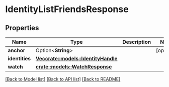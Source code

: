 # IdentityListFriendsResponse

## Properties

Name | Type | Description | Notes
------------ | ------------- | ------------- | -------------
**anchor** | Option<**String**> |  | [optional]
**identities** | [**Vec<crate::models::IdentityHandle>**](IdentityHandle.md) |  | 
**watch** | [**crate::models::WatchResponse**](WatchResponse.md) |  | 

[[Back to Model list]](../README.md#documentation-for-models) [[Back to API list]](../README.md#documentation-for-api-endpoints) [[Back to README]](../README.md)


